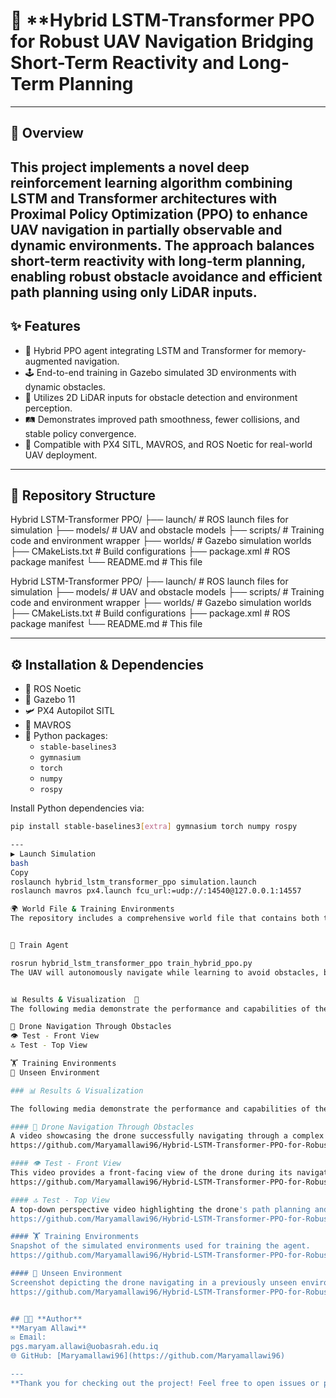 # 🚁 **Hybrid LSTM-Transformer PPO for Robust UAV Navigation Bridging Short-Term Reactivity and Long-Term Planning 
---
## 📝 **Overview**  
This project implements a novel deep reinforcement learning algorithm combining LSTM and Transformer architectures with Proximal Policy Optimization (PPO) to enhance UAV navigation in partially observable and dynamic environments. The approach balances short-term reactivity with long-term planning, enabling robust obstacle avoidance and efficient path planning using only LiDAR inputs.
---
## ✨ **Features**  
- 🔄 Hybrid PPO agent integrating LSTM and Transformer for memory-augmented navigation.  
- 🕹️ End-to-end training in Gazebo simulated 3D environments with dynamic obstacles.  
- 📡 Utilizes 2D LiDAR inputs for obstacle detection and environment perception.  
- 🛤️ Demonstrates improved path smoothness, fewer collisions, and stable policy convergence.  
- 🤖 Compatible with PX4 SITL, MAVROS, and ROS Noetic for real-world UAV deployment.

---

## 📂 **Repository Structure**

Hybrid LSTM-Transformer PPO/
├── launch/ # ROS launch files for simulation
├── models/ # UAV and obstacle models
├── scripts/ # Training code and environment wrapper
├── worlds/ # Gazebo simulation worlds
├── CMakeLists.txt # Build configurations
├── package.xml # ROS package manifest
└── README.md # This file


Hybrid LSTM-Transformer PPO/
├── launch/ # ROS launch files for simulation
├── models/ # UAV and obstacle models
├── scripts/ # Training code and environment wrapper
├── worlds/ # Gazebo simulation worlds
├── CMakeLists.txt # Build configurations
├── package.xml # ROS package manifest
└── README.md # This file

---

## ⚙️ **Installation & Dependencies**

- 🐢 ROS Noetic  
- 🌌 Gazebo 11  
- 🛩️ PX4 Autopilot SITL  
- 🚀 MAVROS  
- 🐍 Python packages:  
  - `stable-baselines3`  
  - `gymnasium`  
  - `torch`  
  - `numpy`  
  - `rospy`  

Install Python dependencies via:

```bash
pip install stable-baselines3[extra] gymnasium torch numpy rospy

---
▶️ Launch Simulation
bash
Copy
roslaunch hybrid_lstm_transformer_ppo simulation.launch
roslaunch mavros px4.launch fcu_url:=udp://:14540@127.0.0.1:14557

🌍 World File & Training Environments
The repository includes a comprehensive world file that contains both the training environment and the generalization environment, allowing the agent to learn and be evaluated in varied scenarios


🤖 Train Agent

rosrun hybrid_lstm_transformer_ppo train_hybrid_ppo.py
The UAV will autonomously navigate while learning to avoid obstacles, balancing reactive and strategic planning


📊 Results & Visualization  📸
The following media demonstrate the performance and capabilities of the Hybrid LSTM-Transformer PPO for UAV navigation:

🎯 Drone Navigation Through Obstacles
👁️ Test - Front View
🔝 Test - Top View

🏋️ Training Environments 
🌟 Unseen Environment  

### 📊 Results & Visualization

The following media demonstrate the performance and capabilities of the Hybrid LSTM-Transformer PPO for UAV navigation:

#### 🎯 Drone Navigation Through Obstacles  
A video showcasing the drone successfully navigating through a complex obstacle course using the trained policy.  
https://github.com/Maryamallawi96/Hybrid-LSTM-Transformer-PPO-for-Robust-UAV-Navigation-/blob/main/Media3/Drone%20Navigation%20Through%20Obstacles..MP4

#### 👁️ Test - Front View  
This video provides a front-facing view of the drone during its navigation trials. 
https://github.com/Maryamallawi96/Hybrid-LSTM-Transformer-PPO-for-Robust-UAV-Navigation-/blob/main/Media3/Test%20(front%20view).mp4

#### 🔝 Test - Top View  
A top-down perspective video highlighting the drone's path planning and obstacle avoidance.  
https://github.com/Maryamallawi96/Hybrid-LSTM-Transformer-PPO-for-Robust-UAV-Navigation-/blob/main/Media3/Test%20(Top%20view.mp4

#### 🏋️ Training Environments  
Snapshot of the simulated environments used for training the agent.  
https://github.com/Maryamallawi96/Hybrid-LSTM-Transformer-PPO-for-Robust-UAV-Navigation-/blob/main/Media3/Training%20environments.png

#### 🌟 Unseen Environment  
Screenshot depicting the drone navigating in a previously unseen environment to evaluate generalization.  
https://github.com/Maryamallawi96/Hybrid-LSTM-Transformer-PPO-for-Robust-UAV-Navigation-/blob/main/Media3/unseen%20env.png


## 👩‍💻 **Author**  
**Maryam Allawi**  
✉️ Email: 
pgs.maryam.allawi@uobasrah.edu.iq  
🌐 GitHub: [Maryamallawi96](https://github.com/Maryamallawi96)

---
**Thank you for checking out the project! Feel free to open issues or pull requests for improvements.** 🚀

